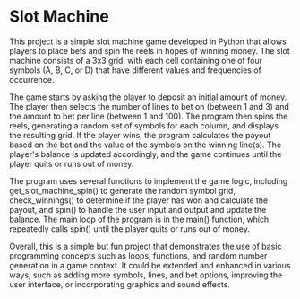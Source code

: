 <h1>Slot Machine</h1>
This project is a simple slot machine game developed in Python that allows players to place bets and spin the reels in hopes of winning money. The slot machine consists of a 3x3 grid, with each cell containing one of four symbols (A, B, C, or D) that have different values and frequencies of occurrence.

The game starts by asking the player to deposit an initial amount of money. The player then selects the number of lines to bet on (between 1 and 3) and the amount to bet per line (between 1 and 100). The program then spins the reels, generating a random set of symbols for each column, and displays the resulting grid. If the player wins, the program calculates the payout based on the bet and the value of the symbols on the winning line(s). The player's balance is updated accordingly, and the game continues until the player quits or runs out of money.

The program uses several functions to implement the game logic, including get_slot_machine_spin() to generate the random symbol grid, check_winnings() to determine if the player has won and calculate the payout, and spin() to handle the user input and output and update the balance. The main loop of the program is in the main() function, which repeatedly calls spin() until the player quits or runs out of money.

Overall, this is a simple but fun project that demonstrates the use of basic programming concepts such as loops, functions, and random number generation in a game context. It could be extended and enhanced in various ways, such as adding more symbols, lines, and bet options, improving the user interface, or incorporating graphics and sound effects.
